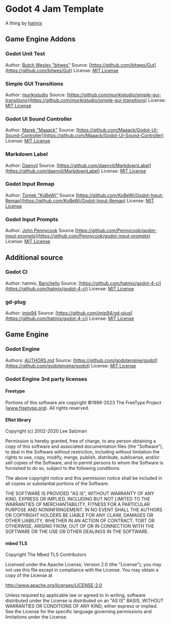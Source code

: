 # Godot 4 Jam Template

A thing by [hatmix](https://hatmix.itch.io)

## Game Engine Addons

### Godot Unit Test
Author: [Butch Wesley "bitwes"](https://github.com/bitwes)
Source: [https://github.com/bitwes/Gut](https://github.com/bitwes/Gut)
License: [MIT License](https://github.com/bitwes/Gut/blob/main/addons/gut/LICENSE.md)

### Simple GUI Transitions
Author: [murikistudio](https://github.com/murikistudio)
Source: [https://github.com/murikistudio/simple-gui-transitions](https://github.com/murikistudio/simple-gui-transitions)
License: [MIT License](https://github.com/murikistudio/simple-gui-transitions/tree/godot-4?tab=MIT-1-ov-file#readme)

### Godot UI Sound Controller
Author: [Marek "Maaack"](https://github.com/Maaack)
Source: [https://github.com/Maaack/Godot-UI-Sound-Controller](https://github.com/Maaack/Godot-UI-Sound-Controller)
License: [MIT License](https://github.com/Maaack/Godot-UI-Sound-Controller?tab=MIT-1-ov-file#readme)

### Markdown Label
Author: [Daenvil](https://github.com/daenvil)
Source: [https://github.com/daenvil/MarkdownLabel](https://github.com/daenvil/MarkdownLabel)
License: [MIT License](https://github.com/daenvil/MarkdownLabel/tree/main?tab=MIT-1-ov-file#readme)

### Godot Input Remap
Author: [Tomek "KoBeWi"](https://github.com/KoBeWi)
Source [https://github.com/KoBeWi/Godot-Input-Remap](https://github.com/KoBeWi/Godot-Input-Remap)
License: [MIT License](https://github.com/KoBeWi/Godot-Input-Remap?tab=MIT-1-ov-file)

### Godot Input Prompts
Author: [John Pennycook](https://github.com/Pennycook)
Source [https://github.com/Pennycook/godot-input-prompts](https://github.com/Pennycook/godot-input-prompts)
License: [MIT License](https://github.com/Pennycook/godot-input-prompts?tab=MIT-1-ov-file)


## Additional source

### Godot CI
Author: hatmix, [Barichello](https://github.com/abarichello)
Source: [https://github.com/hatmix/godot-4-ci](https://github.com/hatmix/godot-4-ci)
License: [MIT License](https://github.com/hatmix/godot-4-ci?tab=MIT-1-ov-file#readme)

### gd-plug
Author: [imjp94](https://github.com/imjp94)
Source: [https://github.com/imjp94/gd-plug](https://github.com/hatmix/godot-4-ci)
License:  [MIT License](https://github.com/imjp94/gd-plug/blob/master/LICENSE)

## Game Engine

### Godot Engine
Authors: [AUTHORS.md](https://github.com/godotengine/godot/blob/master/AUTHORS.md)
Source: [https://github.com/godotengine/godot](https://github.com/godotengine/godot)
License: [MIT License](godotengine.org/license)

### Godot Engine 3rd party licenses

#### Freetype
Portions of this software are copyright ©1996-2023 The FreeType Project (www.freetype.org). All rights reserved.

#### ENet library
Copyright (c) 2002-2020 Lee Salzman

Permission is hereby granted, free of charge, to any person obtaining a copy of this software and associated documentation files (the "Software"), to deal in the Software without restriction, including without limitation the rights to use, copy, modify, merge, publish, distribute, sublicense, and/or sell copies of the Software, and to permit persons to whom the Software is furnished to do so, subject to the following conditions:

The above copyright notice and this permission notice shall be included in all copies or substantial portions of the Software.

THE SOFTWARE IS PROVIDED "AS IS", WITHOUT WARRANTY OF ANY KIND, EXPRESS OR IMPLIED, INCLUDING BUT NOT LIMITED TO THE WARRANTIES OF MERCHANTABILITY, FITNESS FOR A PARTICULAR PURPOSE AND NONINFRINGEMENT. IN NO EVENT SHALL THE AUTHORS OR COPYRIGHT HOLDERS BE LIABLE FOR ANY CLAIM, DAMAGES OR OTHER LIABILITY, WHETHER IN AN ACTION OF CONTRACT, TORT OR OTHERWISE, ARISING FROM, OUT OF OR IN CONNECTION WITH THE SOFTWARE OR THE USE OR OTHER DEALINGS IN THE SOFTWARE.

#### mbed TLS
Copyright The Mbed TLS Contributors

Licensed under the Apache License, Version 2.0 (the "License"); you may not use this file except in compliance with the License. You may obtain a copy of the License at

http://www.apache.org/licenses/LICENSE-2.0

Unless required by applicable law or agreed to in writing, software distributed under the License is distributed on an "AS IS" BASIS, WITHOUT WARRANTIES OR CONDITIONS OF ANY KIND, either express or implied. See the License for the specific language governing permissions and limitations under the License.

